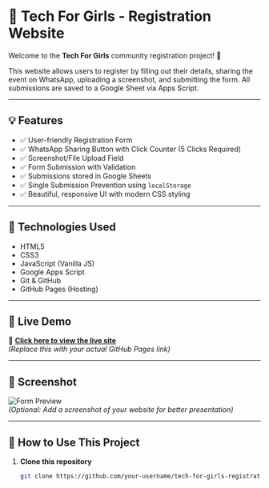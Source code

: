 # 🌸 Tech For Girls - Registration Website

Welcome to the **Tech For Girls** community registration project! 🎉

This website allows users to register by filling out their details, sharing the event on WhatsApp, uploading a screenshot, and submitting the form. All submissions are saved to a Google Sheet via Apps Script.

---

## 💡 Features

- ✅ User-friendly Registration Form
- ✅ WhatsApp Sharing Button with Click Counter (5 Clicks Required)
- ✅ Screenshot/File Upload Field
- ✅ Form Submission with Validation
- ✅ Submissions stored in Google Sheets
- ✅ Single Submission Prevention using `localStorage`
- ✅ Beautiful, responsive UI with modern CSS styling

---

## 🔧 Technologies Used

- HTML5
- CSS3
- JavaScript (Vanilla JS)
- Google Apps Script
- Git & GitHub
- GitHub Pages (Hosting)

---

## 🚀 Live Demo

🔗 **[Click here to view the live site](https://your-github-username.github.io/tech-for-girls-registration/)**  
_(Replace this with your actual GitHub Pages link)_

---

## 📸 Screenshot

![Form Preview](preview.png)  
_(Optional: Add a screenshot of your website for better presentation)_

---

## 📁 How to Use This Project

1. **Clone this repository**
   ```bash
   git clone https://github.com/your-username/tech-for-girls-registration
